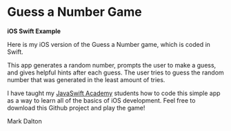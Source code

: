 # Guess a Number Game
**iOS Swift Example**

Here is my iOS version of the Guess a Number game, which is coded in Swift.

This app generates a random number, prompts the user to make a guess, and gives helpful hints after each guess. The user tries to guess the random number that was generated in the least amount of tries.

I have taught my [JavaSwift Academy](https://javaswiftacademy.com/) students how to code this simple app as a way to learn all of the basics of iOS development. Feel free to download this Github project and play the game!

Mark Dalton

